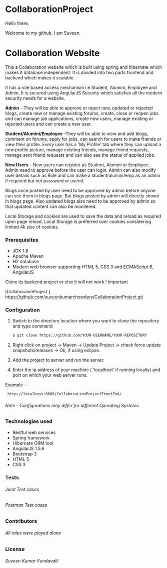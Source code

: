 # CollaborationProject
Hello there,

Welcome to my github. I am Suveen.

# Collaboration Website
 This a Collaboration website which is built using spring and hibernate which makes it database independent. It is divided into two parts frontend and backend which makes it scalable.
 
 It has a role based access mechanism i.e Student, Alumini, Employee and Admin. It is secured using AngularJS Security which satisfies all the modern security needs for a website.
 
 **Admin** - They will be able to approve or reject new, updated or rejected blogs, create new or manage existing forums, create, close or reopen jobs and can manage job applications, create new users, manage existing or rejected users and can create a new user.
 
 **Student/Alumini/Employee**  -They will be able to view and add blogs, comment on forums, apply for jobs, can search for users to make friends or view their profile. Every user has a 'My Profile' tab where they can upload a new profile picture, manage existing friends, manage friend requests, manage sent friend requests and can also see the status of applied jobs.
 
 **New Users** - New users can register as Student, Alumini or Employee. Admin need to approve before the user can login. Admin can also modify user details such as Role and can make a student/alumini/emp as an admin if required but not password or userid.
 
 Blogs once posted by user need to be approved by admin before anyone can see them in blogs page. But blogs posted by admin will directly shown in blogs page. Also updated blogs also need to be approved by admin so that updated content can also be monitered.
 
 Local Storage and cookies are used to save the data and reload as required upon page reload. Local Storage is preferred over cookies considering limited 4k size of cookies.
 
### Prerequisites
 - JDK 1.8
- Apache Maven
- H2 database
- Modern web browser supporting HTML 5, CSS 3 and ECMAScript 6, AngularJS


 Clone its backend project or else it will not work  ! Important

[CollaboraionProject ]    <https://github.com/suveenkumarchowdary/CollaborationProject.git>

### Configuration
1. Switch to the directory location where you want to clone the repository and type  command
    ```sh
    $ git clone https://github.com/YOUR-USERNAME/YOUR-REPOSITORY
    ```
    
2. Right click on project  -> Maven -> Update Project -> check force update snapshots/releases -> Ok, if using eclipse.

3. Add the project to server and run the server.

4. Enter the ip address of your machine ( 'localhost' if running locally) and port on which your web server runs.

Example --
 ```sh
  http://localhost:8080/CollaborationProjectFrontEnd/
```
###### Note - Configurations may differ for different Operating Systems.
### Technologies used 
- Restful web services
- Spring framework
- Hibernate ORM tool
- AngularJS 1.5.6
- Bootstrap 3
- HTML 5
- CSS 3

### Tests
###### Junit Test cases
###### Postman Test cases

### Contributors
###### All roles were played alone 

### License
###### Suveen Kumar Vundavalli


